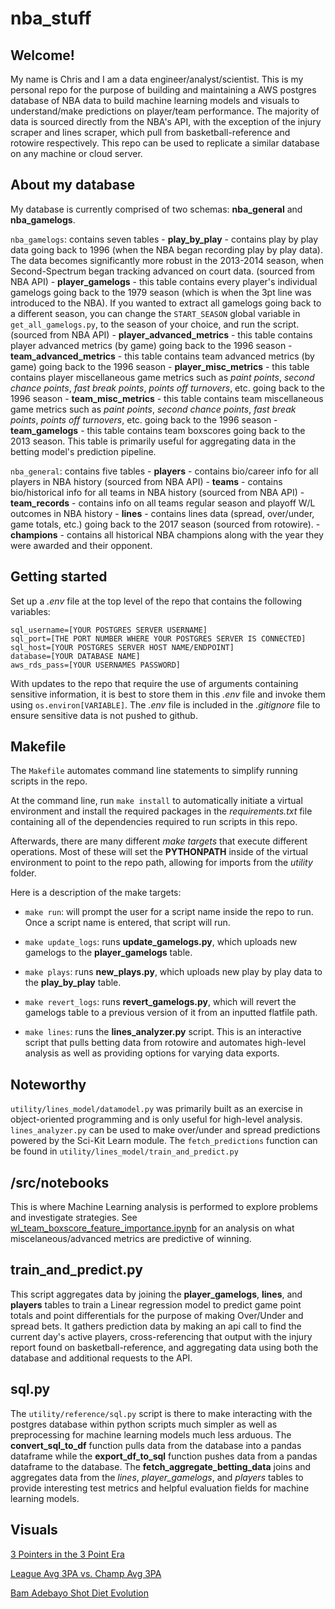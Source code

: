 # nba_stuff

## Welcome!

My name is Chris and I am a data engineer/analyst/scientist. This is my personal repo for the purpose of building and maintaining a AWS postgres database of NBA data to build machine learning models and visuals to understand/make predictions on player/team performance. The majority of data is sourced directly from the NBA's API, with the exception of the injury scraper and lines scraper, which pull from basketball-reference and rotowire respectively. This repo can be used to replicate a similar database on any machine or cloud server.

## About my database

My database is currently comprised of two schemas: **nba_general** and **nba_gamelogs**.

`nba_gamelogs`: contains seven tables
    - **play_by_play** - contains play by play data going back to 1996 (when the NBA began recording play by play data). The data becomes significantly more robust in the 2013-2014 season, when Second-Spectrum began tracking advanced on court data. (sourced from NBA API)
    - **player_gamelogs** - this table contains every player's individual gamelogs going back to the 1979 season (which is when the 3pt line was introduced to the NBA). If you wanted to extract all gamelogs going back to a different season, you can change the `START_SEASON` global variable in `get_all_gamelogs.py`, to the season of your choice, and run the script. (sourced from NBA API)
    - **player_advanced_metrics** - this table contains player advanced metrics (by game) going back to the 1996 season
    - **team_advanced_metrics** - this table contains team advanced metrics (by game) going back to the 1996 season
    - **player_misc_metrics** - this table contains player miscellaneous game metrics such as _paint points_, _second chance points_, _fast break points_, _points off turnovers_, etc. going back to the 1996 season
    - **team_misc_metrics** - this table contains team miscellaneous game metrics such as _paint points_, _second chance points_, _fast break points_, _points off turnovers_, etc. going back to the 1996 season
    - **team_gamelogs** - this table contains team boxscores going back to the 2013 season. This table is primarily useful for aggregating data in the betting model's prediction pipeline.

`nba_general`: contains five tables
    - **players** - contains bio/career info for all players in NBA history (sourced from NBA API)
    - **teams** - contains bio/historical info for all teams in NBA history (sourced from NBA API)
    - **team_records** - contains info on all teams regular season and playoff W/L outcomes in NBA history
    - **lines** - contains lines data (spread, over/under, game totals, etc.) going back to the 2017 season (sourced from rotowire).
    - **champions** - contains all historical NBA champions along with the year they were awarded and their opponent.

## Getting started

Set up a _.env_ file at the top level of the repo that contains the following variables:

```
sql_username=[YOUR POSTGRES SERVER USERNAME]
sql_port=[THE PORT NUMBER WHERE YOUR POSTGRES SERVER IS CONNECTED]
sql_host=[YOUR POSTGRES SERVER HOST NAME/ENDPOINT]
database=[YOUR DATABASE NAME]
aws_rds_pass=[YOUR USERNAMES PASSWORD]
```

With updates to the repo that require the use of arguments containing sensitive information, it is best to store them in this _.env_ file and invoke them using `os.environ[VARIABLE]`. The _.env_ file is included in the _.gitignore_ file to ensure sensitive data is not pushed to github.

## Makefile

The `Makefile` automates command line statements to simplify running scripts in the repo.

At the command line, run `make install` to automatically initiate a virtual environment and install the required packages in the _requirements.txt_ file containing all of the dependencies required to run scripts in this repo. 

Afterwards, there are many different _make targets_ that execute different operations. Most of these will set the **PYTHONPATH** inside of the virtual environment to point to the repo path, allowing for imports from the _utility_ folder.

Here is a description of the make targets:

* `make run`: will prompt the user for a script name inside the repo to run. Once a script name is entered, that script will run.

* `make update_logs`: runs **update_gamelogs.py**, which uploads new gamelogs to the **player_gamelogs** table.

* `make plays`: runs **new_plays.py**, which uploads new play by play data to the **play_by_play** table.

* `make revert_logs`: runs **revert_gamelogs.py**, which will revert the gamelogs table to a previous version of it from an inputted flatfile path.

* `make lines`: runs the **lines_analyzer.py** script. This is an interactive script that pulls betting data from rotowire and automates high-level analysis as well as providing options for varying data exports.


## Noteworthy

`utility/lines_model/datamodel.py` was primarily built as an exercise in object-oriented programming and is only useful for high-level analysis. `lines_analyzer.py` can be used to make over/under and spread predictions powered by the Sci-Kit Learn module. The `fetch_predictions` function can be found in `utility/lines_model/train_and_predict.py`

## /src/notebooks

This is where Machine Learning analysis is performed to explore problems and investigate strategies. See [wl_team_boxscore_feature_importance.ipynb](https://github.com/chrislesante/nba_stuff/blob/main/src/notebooks/wl_team_boxscore_feature_importance/wl_team_boxscore_feature_importance.ipynb) for an analysis on what miscelaneous/advanced metrics are predictive of winning.

## train_and_predict.py

This script aggregates data by joining the **player_gamelogs**, **lines**, and **players** tables to train a Linear regression model to predict game point totals and point differentials for the purpose of making Over/Under and spread bets. It gathers prediction data by making an api call to find the current day's active players, cross-referencing that output with the injury report found on basketball-reference, and aggregating data using both the database and additional requests to the API.

## sql.py

The `utility/reference/sql.py` script is there to make interacting with the postgres database within python scripts much simpler as well as preprocessing for machine learning models much less arduous. The **convert_sql_to_df** function pulls data from the database into a pandas dataframe while the **export_df_to_sql** function pushes data from a pandas dataframe to the database. The **fetch_aggregate_betting_data** joins and aggregates data from the _lines_, _player_gamelogs_, and _players_ tables to provide interesting test metrics and helpful evaluation fields for machine learning models.

## Visuals

[3 Pointers in the 3 Point Era](https://datawrapper.dwcdn.net/k4ecb/2/)

[League Avg 3PA vs. Champ Avg 3PA](https://datawrapper.dwcdn.net/LMIbM/2/)

[Bam Adebayo Shot Diet Evolution](https://www.datawrapper.de/_/VPKe1/)
